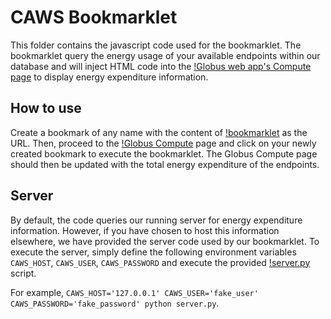 # CAWS Bookmarklet

This folder contains the javascript code used for the bookmarklet. The
bookmarklet query the energy usage of your available endpoints within our database and 
will inject HTML code into the
[!Globus web app's Compute page](https://app.globus.org/compute) to display
energy expenditure information.

## How to use

Create a bookmark of any name with the content of
[!bookmarklet](https://github.com/AK2000/caws/blob/bookmarklet/bookmarklet/bookmarklet)
as the URL. Then, proceed to the [!Globus Compute](https://app.globus.org/compute) page and
click on your newly created bookmark to execute the bookmarklet. The Globus Compute page should then
be updated with the total energy expenditure of the endpoints.

## Server

By default, the code queries our running server for energy expenditure information. However, if you
have chosen to host this information elsewhere, we have provided the server code used by our bookmarklet.
To execute the server, simply define the following environment variables `CAWS_HOST`, `CAWS_USER`,
`CAWS_PASSWORD` and execute the provided [!server.py](https://github.com/AK2000/caws/blob/bookmarklet/bookmarklet/server.py) script.

For example, `CAWS_HOST='127.0.0.1' CAWS_USER='fake_user' CAWS_PASSWORD='fake_password' python server.py`.

